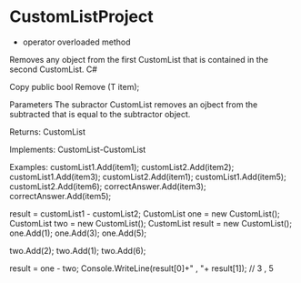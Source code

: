 # CustomListProject
- operator overloaded method

Removes any object from the first CustomList<T> that is contained in the second CustomList<T>.
C#

Copy
public bool Remove (T item);

Parameters
The subractor CustomList<T> removes an ojbect from the subtracted that is equal to the subtractor object.

Returns:
CustomList<T>


Implements:
CustomList<T>-CustomList<T>

Examples:
customList1.Add(item1);
customList2.Add(item2);
customList1.Add(item3);
customList2.Add(item1);
customList1.Add(item5);
customList2.Add(item6);
correctAnswer.Add(item3);
correctAnswer.Add(item5);

result = customList1 - customList2;
CustomList<int> one = new CustomList<int>();
CustomList<int> two = new CustomList<int>();
CustomList<int> result = new CustomList<int>();
one.Add(1);
one.Add(3);
one.Add(5);

two.Add(2);
two.Add(1);
two.Add(6);


result = one - two;
Console.WriteLine(result[0]+" , "+ result[1]);
// 3 , 5


